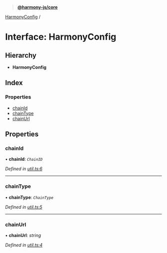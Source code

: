> **[@harmony-js/core](../README.md)**

[HarmonyConfig](harmonyconfig.md) /

# Interface: HarmonyConfig

## Hierarchy

* **HarmonyConfig**

## Index

### Properties

* [chainId](harmonyconfig.md#chainid)
* [chainType](harmonyconfig.md#chaintype)
* [chainUrl](harmonyconfig.md#chainurl)

## Properties

###  chainId

• **chainId**: *`ChainID`*

*Defined in [util.ts:6](https://github.com/FireStack-Lab/Harmony-sdk-core/blob/edb8e7a/packages/harmony-core/src/util.ts#L6)*

___

###  chainType

• **chainType**: *`ChainType`*

*Defined in [util.ts:5](https://github.com/FireStack-Lab/Harmony-sdk-core/blob/edb8e7a/packages/harmony-core/src/util.ts#L5)*

___

###  chainUrl

• **chainUrl**: *string*

*Defined in [util.ts:4](https://github.com/FireStack-Lab/Harmony-sdk-core/blob/edb8e7a/packages/harmony-core/src/util.ts#L4)*